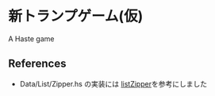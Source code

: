新トランプゲーム(仮)
=====================
A Haste game

References
-----------
* Data/List/Zipper.hs の実装には [listZipper](http://hackage.haskell.org/package/ListZipper-1.1.1.0/)を参考にしました
